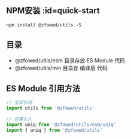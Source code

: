 ## NPM安装  :id=quick-start

```shell
npm install @zfowed/utils -S
```

## 目录

* @zfowed/utils/esm 目录存放 ES Module 代码
* @zfowed/utils/min 目录存 编译后 代码

## ES Module 引用方法

```javascript
// 全部引用
import utils from '@zfowed/utils'

// 按需引入
import uniq from '@zfowed/utils/esm/uniq'
import { uniq } from '@zfowed/utils'
```
